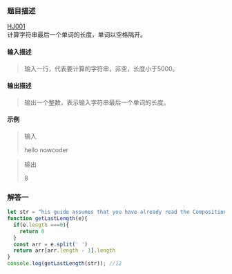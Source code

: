 ### 题目描述  

[HJ001](https://www.nowcoder.com/practice/8c949ea5f36f422594b306a2300315da?tpId=37&tqId=21224&rp=1&ru=%2Fta%2Fhuawei&qru=%2Fta%2Fhuawei%2Fquestion-ranking&tab=answerKey)  
计算字符串最后一个单词的长度，单词以空格隔开。  

#### 输入描述  

> 输入一行，代表要计算的字符串，非空，长度小于5000。

#### 输出描述  

> 输出一个整数，表示输入字符串最后一个单词的长度。  

#### 示例  

> 输入  
> 
> hello nowcoder  

> 输出  
> 
> 8

### 解答一  

```javascript
let str = "his guide assumes that you have already read the Composition API Introduction and Reactivity Fundamentals"
function getLastLength(e){
  if(e.length ===0){
    return 0
  }
  const arr = e.split(' ')
  return arr[arr.length - 1].length
}
console.log(getLastLength(str)); //12
```
